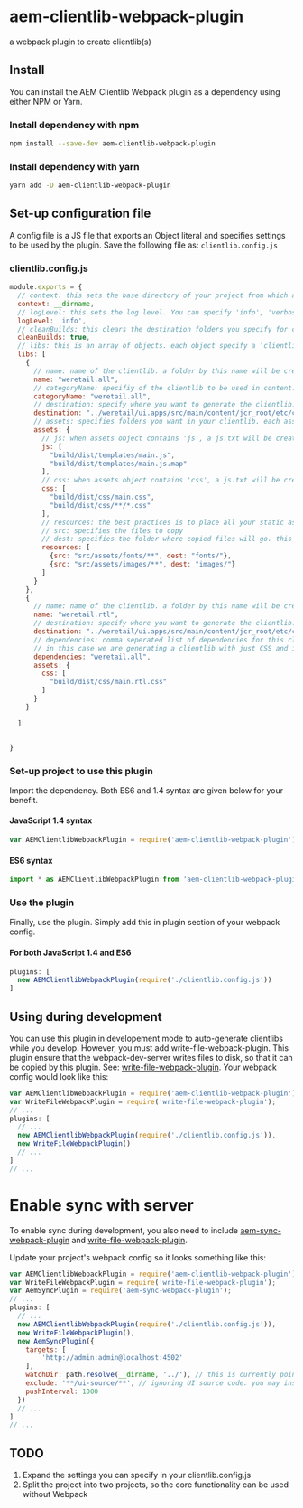 # aem-clientlib-webpack-plugin
a webpack plugin to create clientlib(s) 

## Install
You can install the AEM Clientlib Webpack plugin as a dependency using either NPM or Yarn.

### Install dependency with npm

```sh
npm install --save-dev aem-clientlib-webpack-plugin
```

### Install dependency with yarn

```sh
yarn add -D aem-clientlib-webpack-plugin
```

## Set-up configuration file
A config file is a JS file that exports an Object literal and specifies settings to be used by the plugin. Save the following file as: `clientlib.config.js`

### clientlib.config.js
```js
module.exports = {
  // context: this sets the base directory of your project from which all other paths are derived
  context: __dirname, 
  // logLevel: this sets the log level. You can specify 'info', 'verbose', or 'off'
  logLevel: 'info',
  // cleanBuilds: this clears the destination folders you specify for clientlibs
  cleanBuilds: true,
  // libs: this is an array of objects. each object specify a 'clientlib' to be created
  libs: [
    {
      // name: name of the clientlib. a folder by this name will be created in destination folder.
      name: "weretail.all",
      // categoryName: specifiy of the clientlib to be used in content.xml (if this is not specified, then value of 'name' property would be used)
      categoryName: "weretail.all",
      // destination: specify where you want to generate the clientlib. a relative path is required.
      destination: "../weretail/ui.apps/src/main/content/jcr_root/etc/clientlibs",
      // assets: specifies folders you want in your clientlib. each asset 'kind' is created as a folder.
      assets: {
        // js: when assets object contains 'js', a js.txt will be created and its content will include all files with .js extension. glob patterns are supported.
        js: [
          "build/dist/templates/main.js",
          "build/dist/templates/main.js.map"
        ],
        // css: when assets object contains 'css', a js.txt will be created and its content will include all files with .css extension. glob patterns are supported.
        css: [
          "build/dist/css/main.css",
          "build/dist/css/**/*.css"
        ],
        // resources: the best practices is to place all your static assets in resources
        // src: specifies the files to copy 
        // dest: specifies the folder where copied files will go. this is relative to resources folder. 
        resources: [
          {src: "src/assets/fonts/**", dest: "fonts/"},
          {src: "src/assets/images/**", dest: "images/"}
        ]
      }
    },
    {
      // name: name of the clientlib. a folder by this name will be created in destination folder.
      name: "weretail.rtl",
      // destination: specify where you want to generate the clientlib. a relative path is required.
      destination: "../weretail/ui.apps/src/main/content/jcr_root/etc/clientlibs",
      // dependencies: comma seperated list of dependencies for this clientlib. 
      // in this case we are generating a clientlib with just CSS and it depends on weretail.all we created earlier.
      dependencies: "weretail.all",
      assets: {
        css: [
          "build/dist/css/main.rtl.css"
        ]
      }
    }

  ]


}

```


### Set-up project to use this plugin
Import the dependency. Both ES6 and 1.4 syntax are given below for your benefit.

#### JavaScript 1.4 syntax
```js
var AEMClientlibWebpackPlugin = require('aem-clientlib-webpack-plugin').default;
```

#### ES6 syntax
```js
import * as AEMClientlibWebpackPlugin from 'aem-clientlib-webpack-plugin';
```


### Use the plugin
Finally, use the plugin. Simply add this in plugin section of your webpack config.

#### For both JavaScript 1.4 and ES6
```js
plugins: [
  new AEMClientlibWebpackPlugin(require('./clientlib.config.js'))
]
```

## Using during development

You can use this plugin in developement mode to auto-generate clientlibs while you develop. However, you must add write-file-webpack-plugin. This plugin ensure that the webpack-dev-server writes files to disk, so that it can be copied by this plugin. See: [write-file-webpack-plugin](https://github.com/gajus/write-file-webpack-plugin). Your webpack config would look like this:

```js
var AEMClientlibWebpackPlugin = require('aem-clientlib-webpack-plugin').default;
var WriteFileWebpackPlugin = require('write-file-webpack-plugin');
// ...
plugins: [
  // ...
  new AEMClientlibWebpackPlugin(require('./clientlib.config.js')),
  new WriteFileWebpackPlugin()
  // ...
]
// ...
```

# Enable sync with server
To enable sync during development, you also need to include [aem-sync-webpack-plugin](https://github.com/lukaszblasz/aem-sync-webpack-plugin) and [write-file-webpack-plugin](https://github.com/gajus/write-file-webpack-plugin). 

Update your project's webpack config so it looks something like this:

```js
var AEMClientlibWebpackPlugin = require('aem-clientlib-webpack-plugin').default;
var WriteFileWebpackPlugin = require('write-file-webpack-plugin');
var AemSyncPlugin = require('aem-sync-webpack-plugin');
// ...
plugins: [
  // ...
  new AEMClientlibWebpackPlugin(require('./clientlib.config.js')),
  new WriteFileWebpackPlugin(),
  new AemSyncPlugin({
    targets: [
        'http://admin:admin@localhost:4502'
    ],
    watchDir: path.resolve(__dirname, '../'), // this is currently pointing to parent folder. you just need to point it to project's root folder. my project's root is outside of my UI source code folder
    exclude: '**/ui-source/**', // ignoring UI source code. you may instead choose to ignore node_modules by specifying '**/node_modules/**'
    pushInterval: 1000
  })
  // ...
]
// ...
```



## TODO

1. Expand the settings you can specify in your clientlib.config.js
1. Split the project into two projects, so the core functionality can be used without Webpack
